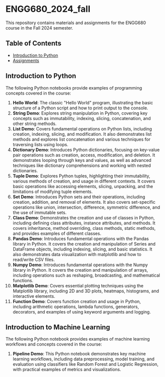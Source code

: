 # ENGG680_2024_fall
This repository contains materials and assignments for the ENGG680 course in the Fall 2024 semester.

## Table of Contents
- [Introduction to Python](#introduction-to-python)
- [Assignments](#assignments)

## Introduction to Python

The following Python notebooks provide examples of programming concepts covered in the course:
1. **Hello World**: The classic "Hello World" program, illustrating the basic structure of a Python script and how to print output to the console.
2. **String Demo**: Explores string manipulation in Python, covering key concepts such as immutability, indexing, slicing, concatenation, and other string methods.
3. **List Demo**: Covers fundamental operations on Python lists, including creation, indexing, slicing, and modification. It also demonstrates list methods and explores list concatenation and various techniques for traversing lists using loops.
4. **Dictionary Demo**: Introduces Python dictionaries, focusing on key-value pair operations such as creation, access, modification, and deletion. It demonstrates looping through keys and values, as well as advanced techniques like dictionary comprehensions and working with nested dictionaries.
5. **Tuple Demo**: Explores Python tuples, highlighting their immutability, various methods of creation, and usage in different contexts. It covers basic operations like accessing elements, slicing, unpacking, and the limitations of modifying tuple elements.
6. **Set Demo**: Introduces Python sets and their operations, including creation, addition, and removal of elements. It also covers set-specific operations like union, intersection, difference, symmetric difference, and the use of immutable sets.
7. **Class Demo**: Demonstrates the creation and use of classes in Python, including defining class attributes, instance attributes, and methods. It covers inheritance, method overriding, class methods, static methods, and provides examples of different classes.
8. **Pandas Demo**: Introduces fundamental operations with the Pandas library in Python. It covers the creation and manipulation of Series and DataFrame objects, including indexing, slicing, and basic statistics. It also demonstrates data visualization with matplotlib and how to read/write CSV files.
9. **Numpy Demo**: Introduces fundamental operations with the Numpy library in Python. It covers the creation and manipulation of arrays, including operations such as reshaping, broadcasting, and mathematical functions.
10. **Matplotlib Demo**: Covers essential plotting techniques using the Matplotlib library, including 2D and 3D plots, heatmaps, histograms, and interactive elements.
11. **Function Demo**: Covers function creation and usage in Python, including arithmetic operations, lambda functions, generators, decorators, and examples of using keyword arguments and logging.

## Introduction to Machine Learning

The following Python notebook provides examples of machine learning workflows and concepts covered in the course:
1. **Pipeline Demo**: This Python notebook demonstrates key machine learning workflows, including data preprocessing, model training, and evaluation using classifiers like Random Forest and Logistic Regression, with practical examples of metrics and visualizations.